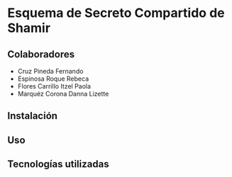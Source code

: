 # Esquema de Secreto Compartido de Shamir

## Colaboradores
* Cruz Pineda Fernando
* Espinosa Roque Rebeca
* Flores Carrillo Itzel Paola
* Marquéz Corona Danna Lizette

## Instalación 


## Uso 

## Tecnologías utilizadas
